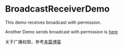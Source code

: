 # BroadcastReceiverDemo

This demo receives broadcast with permission.

Another Demo sends broadcast with permission is [here](https://github.com/xiangaoole/BroadcastSenderDemo)

关于广播权限，参考[本篇博客](https://juejin.im/post/5a15586a51882578da0d84ac)
